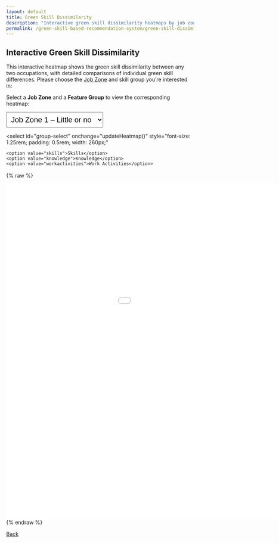 ```yaml
---
layout: default
title: Green Skill Dissimilarity
description: "Interactive green skill dissimilarity heatmaps by job zone"
permalink: /green-skill-based-recommendation-system/green-skill-dissimilarity/
---
```



## Interactive Green Skill Dissimilarity

This interactive heatmap shows the green skill dissimilarity between any two occupations, with detailed comparisons of individual green skill differences. Please choose the [Job Zone](https://www.onetonline.org/help/online/zones) and skill group you’re interested in:

<!-- <select id="zone-select"
        onchange="switchZone()"
        style="font-size: 1.5rem;
               padding: 0.5rem 0.75rem;
               width: 540px;">
  <option value="1">Job Zone 1 – Little or no preparation</option>
  <option value="2">Job Zone 2 – Some preparation</option>
  <option value="3">Job one 3 – Medium preparation</option>
  <option value="4">Job Zone 4 – Considerable preparation</option>
  <option value="5">Job Zone 5 – Extensive preparation</option>
</select>


 
{% raw %}
<div id="zone-1" class="heatmap-frame">
  <iframe src="../assets/heatmaps/heatmap_jobzone_1.html"
          width="1200" height="900" frameborder="0"></iframe>
</div>
<div id="zone-2" class="heatmap-frame" style="display:none;">
  <iframe src="../assets/heatmaps/heatmap_jobzone_2.html"
          width="1200" height="900" frameborder="0"></iframe>
</div>
<div id="zone-3" class="heatmap-frame" style="display:none;">
  <iframe src="../assets/heatmaps/heatmap_jobzone_3.html"
          width="1200" height="900" frameborder="0"></iframe>
</div>
<div id="zone-4" class="heatmap-frame" style="display:none;">
  <iframe src="../assets/heatmaps/heatmap_jobzone_4.html"
          width="1200" height="900" frameborder="0"></iframe>
</div>
<div id="zone-5" class="heatmap-frame" style="display:none;">
  <iframe src="../assets/heatmaps/heatmap_jobzone_5.html"
          width="1200" height="900" frameborder="0"></iframe>
</div>

<script>
function switchZone() {
  var sel = document.getElementById('zone-select').value;
  document.querySelectorAll('.heatmap-frame').forEach(function(div){
    div.style.display = (div.id === 'zone-' + sel) ? 'block' : 'none';
  });
}
// initialize on page load
switchZone();
</script>
{% endraw %}

[Back to home](../)
Add more content here if needed -->
 
Select a **Job Zone** and a **Feature Group** to view the corresponding heatmap:

<div style="margin-bottom:1rem;">
  <select
    id="zone-select"
    onchange="updateHeatmap()"
    style="font-size: 1.25rem; padding: 0.5rem; width: 260px; margin-right: 1rem;"
  >
    <option value="1">Job Zone 1 – Little or no preparation</option>
    <option value="2">Job Zone 2 – Some preparation</option>
    <option value="3">Job Zone 3 – Medium preparation</option>
    <option value="4">Job Zone 4 – Considerable preparation</option>
    <option value="5">Job Zone 5 – Extensive preparation</option>
  </select>

  <select
    id="group-select"
    onchange="updateHeatmap()"
    style="font-size: 1.25rem; padding: 0.5rem; width: 260px;"
  >
    <option value="skills">Skills</option>
    <option value="knowledge">Knowledge</option>
    <option value="workactivities">Work Activities</option>
  </select>
</div>

{% raw %}
<!-- Skills -->
<div id="zone-1-skills" class="heatmap-frame">
  <iframe src="../assets/heatmaps/heatmap_skills_jobzone_1.html" width="1200" height="900" frameborder="0"></iframe>
</div>
<div id="zone-2-skills" class="heatmap-frame" style="display:none;">
  <iframe src="../assets/heatmaps/heatmap_skills_jobzone_2.html" width="1200" height="900" frameborder="0"></iframe>
</div>
<div id="zone-3-skills" class="heatmap-frame" style="display:none;">
  <iframe src="../assets/heatmaps/heatmap_skills_jobzone_3.html" width="1200" height="900" frameborder="0"></iframe>
</div>
<div id="zone-4-skills" class="heatmap-frame" style="display:none;">
  <iframe src="../assets/heatmaps/heatmap_skills_jobzone_4.html" width="1200" height="900" frameborder="0"></iframe>
</div>
<div id="zone-5-skills" class="heatmap-frame" style="display:none;">
  <iframe src="../assets/heatmaps/heatmap_skills_jobzone_5.html" width="1200" height="900" frameborder="0"></iframe>
</div>

<!-- Knowledge -->
<div id="zone-1-knowledge" class="heatmap-frame" style="display:none;">
  <iframe src="../assets/heatmaps/heatmap_knowledge_jobzone_1.html" width="1200" height="900" frameborder="0"></iframe>
</div>
<div id="zone-2-knowledge" class="heatmap-frame" style="display:none;">
  <iframe src="../assets/heatmaps/heatmap_knowledge_jobzone_2.html" width="1200" height="900" frameborder="0"></iframe>
</div>
<div id="zone-3-knowledge" class="heatmap-frame" style="display:none;">
  <iframe src="../assets/heatmaps/heatmap_knowledge_jobzone_3.html" width="1200" height="900" frameborder="0"></iframe>
</div>
<div id="zone-4-knowledge" class="heatmap-frame" style="display:none;">
  <iframe src="../assets/heatmaps/heatmap_knowledge_jobzone_4.html" width="1200" height="900" frameborder="0"></iframe>
</div>
<div id="zone-5-knowledge" class="heatmap-frame" style="display:none;">
  <iframe src="../assets/heatmaps/heatmap_knowledge_jobzone_5.html" width="1200" height="900" frameborder="0"></iframe>
</div>

<!-- Work Activities -->
<div id="zone-1-workactivities" class="heatmap-frame" style="display:none;">
  <iframe src="../assets/heatmaps/heatmap_workactivities_jobzone_1.html" width="1200" height="900" frameborder="0"></iframe>
</div>
<div id="zone-2-workactivities" class="heatmap-frame" style="display:none;">
  <iframe src="../assets/heatmaps/heatmap_workactivities_jobzone_2.html" width="1200" height="900" frameborder="0"></iframe>
</div>
<div id="zone-3-workactivities" class="heatmap-frame" style="display:none;">
  <iframe src="../assets/heatmaps/heatmap_workactivities_jobzone_3.html" width="1200" height="900" frameborder="0"></iframe>
</div>
<div id="zone-4-workactivities" class="heatmap-frame" style="display:none;">
  <iframe src="../assets/heatmaps/heatmap_workactivities_jobzone_4.html" width="1200" height="900" frameborder="0"></iframe>
</div>
<div id="zone-5-workactivities" class="heatmap-frame" style="display:none;">
  <iframe src="../assets/heatmaps/heatmap_workactivities_jobzone_5.html" width="1200" height="900" frameborder="0"></iframe>
</div>
{% endraw %}

<script>
function updateHeatmap() {
  const zone = document.getElementById('zone-select').value;
  const group = document.getElementById('group-select').value;
  document.querySelectorAll('.heatmap-frame').forEach(div => {
    div.style.display = (div.id === `zone-${zone}-${group}`) ? 'block' : 'none';
  });
}
// initialize on load
document.addEventListener('DOMContentLoaded', updateHeatmap);
</script>

[Back](../)
